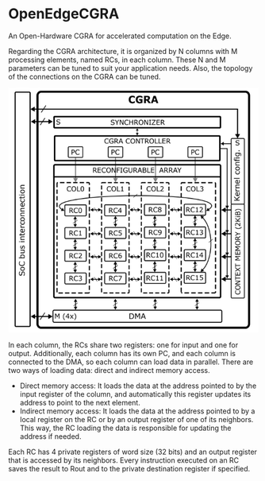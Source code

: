 # OpenEdgeCGRA

An Open-Hardware CGRA for accelerated computation on the Edge.

Regarding the CGRA architecture, it is organized by N columns with M processing elements, named RCs, in each column. These N and M parameters can be tuned to suit your application needs. Also, the topology of the connections on the CGRA can be tuned.

![CGRA Architecture](docs/CGRA_Architecture.png)

In each column, the RCs share two registers: one for input and one for output. Additionally, each column has its own PC, and each column is connected to the DMA, so each column can load data in parallel. There are two ways of loading data: direct and indirect memory access.

- Direct memory access: It loads the data at the address pointed to by the input register of the column, and automatically this register updates its address to point to the next element.
- Indirect memory access: It loads the data at the address pointed to by a local register on the RC or by an output register of one of its neighbors. This way, the RC loading the data is responsible for updating the address if needed.

Each RC has 4 private registers of word size (32 bits) and an output register that is accessed by its neighbors. Every instruction executed on an RC saves the result to Rout and to the private destination register if specified.